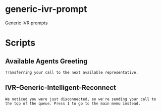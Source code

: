 # generic-ivr-prompt
Generic IVR prompts


# Scripts


## Available Agents Greeting
```
Transferring your call to the next available representative.
````

## IVR-Generic-Intelligent-Reconnect
```
We noticed you were just disconnected, so we're sending your call to the top of the queue. Press 1 to go to the main menu instead.
```
